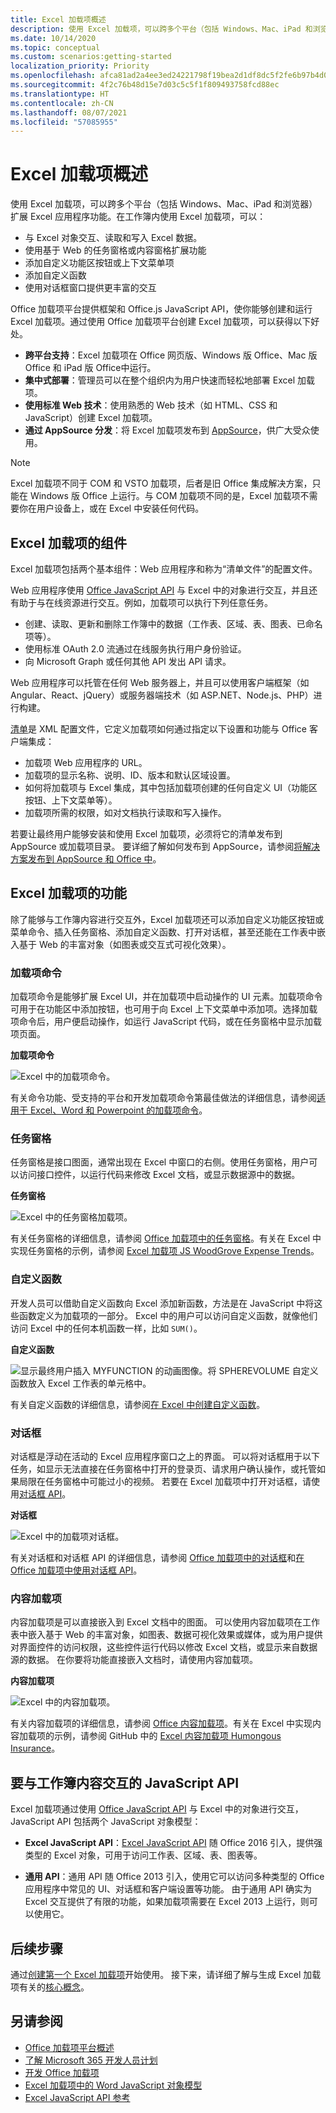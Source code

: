 ```yaml
---
title: Excel 加载项概述
description: 使用 Excel 加载项，可以跨多个平台（包括 Windows、Mac、iPad 和浏览器）扩展 Excel 应用程序功能。
ms.date: 10/14/2020
ms.topic: conceptual
ms.custom: scenarios:getting-started
localization_priority: Priority
ms.openlocfilehash: afca81ad2a4ee3ed24221798f19bea2d1df8dc5f2fe6b97b4d0bcc5152df4783
ms.sourcegitcommit: 4f2c76b48d15e7d03c5c5f1f809493758fcd88ec
ms.translationtype: HT
ms.contentlocale: zh-CN
ms.lasthandoff: 08/07/2021
ms.locfileid: "57085955"
---
```

# <a name="excel-add-ins-overview"></a>Excel 加载项概述

使用 Excel 加载项，可以跨多个平台（包括 Windows、Mac、iPad 和浏览器）扩展 Excel 应用程序功能。在工作簿内使用 Excel 加载项，可以：

- 与 Excel 对象交互、读取和写入 Excel 数据。
- 使用基于 Web 的任务窗格或内容窗格扩展功能
- 添加自定义功能区按钮或上下文菜单项
- 添加自定义函数
- 使用对话框窗口提供更丰富的交互

Office 加载项平台提供框架和 Office.js JavaScript API，使你能够创建和运行 Excel 加载项。通过使用 Office 加载项平台创建 Excel 加载项，可以获得以下好处。

- **跨平台支持**：Excel 加载项在 Office 网页版、Windows 版 Office、Mac 版 Office 和 iPad 版 Office中运行。
- **集中式部署**：管理员可以在整个组织内为用户快速而轻松地部署 Excel 加载项。
- **使用标准 Web 技术**：使用熟悉的 Web 技术（如 HTML、CSS 和 JavaScript）创建 Excel 加载项。
- **通过 AppSource 分发**：将 Excel 加载项发布到 [AppSource](https://appsource.microsoft.com/marketplace/apps?product=office&page=1&src=office&corrid=53245fad-fcbe-41f8-9f97-b0840264f97c&omexanonuid=4a0102fb-b31a-4b9f-9bb0-39d4cc6b789d)，供广大受众使用。

> [!NOTE]
> Excel 加载项不同于 COM 和 VSTO 加载项，后者是旧 Office 集成解决方案，只能在 Windows 版 Office 上运行。与 COM 加载项不同的是，Excel 加载项不需要你在用户设备上，或在 Excel 中安装任何代码。

## <a name="components-of-an-excel-add-in"></a>Excel 加载项的组件

Excel 加载项包括两个基本组件：Web 应用程序和称为“清单文件”的配置文件。

Web 应用程序使用 [Office JavaScript API](../reference/javascript-api-for-office.md) 与 Excel 中的对象进行交互，并且还有助于与在线资源进行交互。例如，加载项可以执行下列任意任务。

- 创建、读取、更新和删除工作簿中的数据（工作表、区域、表、图表、已命名项等）。
- 使用标准 OAuth 2.0 流通过在线服务执行用户身份验证。
- 向 Microsoft Graph 或任何其他 API 发出 API 请求。

Web 应用程序可以托管在任何 Web 服务器上，并且可以使用客户端框架（如 Angular、React、jQuery）或服务器端技术（如 ASP.NET、Node.js、PHP）进行构建。

[清单](../develop/add-in-manifests.md)是 XML 配置文件，它定义加载项如何通过指定以下设置和功能与 Office 客户端集成：

- 加载项 Web 应用程序的 URL。
- 加载项的显示名称、说明、ID、版本和默认区域设置。
- 如何将加载项与 Excel 集成，其中包括加载项创建的任何自定义 UI（功能区按钮、上下文菜单等）。
- 加载项所需的权限，如对文档执行读取和写入操作。

若要让最终用户能够安装和使用 Excel 加载项，必须将它的清单发布到 AppSource 或加载项目录。 要详细了解如何发布到 AppSource，请参阅[将解决方案发布到 AppSource 和 Office 中](/office/dev/store/submit-to-appsource-via-partner-center)。

## <a name="capabilities-of-an-excel-add-in"></a>Excel 加载项的功能

除了能够与工作簿内容进行交互外，Excel 加载项还可以添加自定义功能区按钮或菜单命令、插入任务窗格、添加自定义函数、打开对话框，甚至还能在工作表中嵌入基于 Web 的丰富对象（如图表或交互式可视化效果）。

### <a name="add-in-commands"></a>加载项命令

加载项命令是能够扩展 Excel UI，并在加载项中启动操作的 UI 元素。加载项命令可用于在功能区中添加按钮，也可用于向 Excel 上下文菜单中添加项。选择加载项命令后，用户便启动操作，如运行 JavaScript 代码，或在任务窗格中显示加载项页面。

**加载项命令**

![Excel 中的加载项命令。](../images/excel-add-in-commands-script-lab.png)

有关命令功能、受支持的平台和开发加载项命令第最佳做法的详细信息，请参阅[适用于 Excel、Word 和 Powerpoint 的加载项命令](../design/add-in-commands.md)。

### <a name="task-panes"></a>任务窗格

任务窗格是接口图面，通常出现在 Excel 中窗口的右侧。使用任务窗格，用户可以访问接口控件，以运行代码来修改 Excel 文档，或显示数据源中的数据。

**任务窗格**

![Excel 中的任务窗格加载项。](../images/excel-add-in-task-pane-insights.png)

有关任务窗格的详细信息，请参阅 [Office 加载项中的任务窗格](../design/task-pane-add-ins.md)。有关在 Excel 中实现任务窗格的示例，请参阅 [Excel 加载项 JS WoodGrove Expense Trends](https://github.com/OfficeDev/Excel-Add-in-WoodGrove-Expense-Trends)。

### <a name="custom-functions"></a>自定义函数

开发人员可以借助自定义函数向 Excel 添加新函数，方法是在 JavaScript 中将这些函数定义为加载项的一部分。 Excel 中的用户可以访问自定义函数，就像他们访问 Excel 中的任何本机函数一样，比如 `SUM()`。

**自定义函数**

![显示最终用户插入 MYFUNCTION 的动画图像。将 SPHEREVOLUME 自定义函数放入 Excel 工作表的单元格中。](../images/SphereVolumeNew.gif)

有关自定义函数的详细信息，请参阅[在 Excel 中创建自定义函数](custom-functions-overview.md)。

### <a name="dialog-boxes"></a>对话框

对话框是浮动在活动的 Excel 应用程序窗口之上的界面。 可以将对话框用于以下任务，如显示无法直接在任务窗格中打开的登录页、请求用户确认操作，或托管如果局限在任务窗格中可能过小的视频。 若要在 Excel 加载项中打开对话框，请使用[对话框 API](/javascript/api/office/office.ui)。

**对话框**

![Excel 中的加载项对话框。](../images/excel-add-in-dialog-choose-number.png)

有关对话框和对话框 API 的详细信息，请参阅 [Office 加载项中的对话框](../design/dialog-boxes.md)和[在 Office 加载项中使用对话框 API](../develop/dialog-api-in-office-add-ins.md)。

### <a name="content-add-ins"></a>内容加载项

内容加载项是可以直接嵌入到 Excel 文档中的图面。 可以使用内容加载项在工作表中嵌入基于 Web 的丰富对象，如图表、数据可视化效果或媒体，或为用户提供对界面控件的访问权限，这些控件运行代码以修改 Excel 文档，或显示来自数据源的数据。 在你要将功能直接嵌入文档时，请使用内容加载项。

**内容加载项**

![Excel 中的内容加载项。](../images/excel-add-in-content-map.png)

有关内容加载项的详细信息，请参阅 [Office 内容加载项](../design/content-add-ins.md)。有关在 Excel 中实现内容加载项的示例，请参阅 GitHub 中的 [ Excel 内容加载项 Humongous Insurance](https://github.com/OfficeDev/Excel-Content-Add-in-Humongous-Insurance)。

## <a name="javascript-apis-to-interact-with-workbook-content"></a>要与工作簿内容交互的 JavaScript API

Excel 加载项通过使用 [Office JavaScript API](../reference/javascript-api-for-office.md) 与 Excel 中的对象进行交互，JavaScript API 包括两个 JavaScript 对象模型：

- **Excel JavaScript API**：[Excel JavaScript API](../reference/overview/excel-add-ins-reference-overview.md) 随 Office 2016 引入，提供强类型的 Excel 对象，可用于访问工作表、区域、表、图表等。

- **通用 API**：通用 API 随 Office 2013 引入，使用它可以访问多种类型的 Office 应用程序中常见的 UI、对话框和客户端设置等功能。 由于通用 API 确实为 Excel 交互提供了有限的功能，如果加载项需要在 Excel 2013 上运行，则可以使用它。

## <a name="next-steps"></a>后续步骤

通过[创建第一个 Excel 加载项](../quickstarts/excel-quickstart-jquery.md)开始使用。 接下来，请详细了解与生成 Excel 加载项有关的[核心概念](excel-add-ins-core-concepts.md)。

## <a name="see-also"></a>另请参阅

- [Office 加载项平台概述](../overview/office-add-ins.md)
- [了解 Microsoft 365 开发人员计划](https://developer.microsoft.com/microsoft-365/dev-program)
- [开发 Office 加载项](../develop/develop-overview.md)
- [Excel 加载项中的 Word JavaScript 对象模型](excel-add-ins-core-concepts.md)
- [Excel JavaScript API 参考](../reference/overview/excel-add-ins-reference-overview.md)
